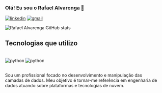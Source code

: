 ### Olá! Eu sou o Rafael Alvarenga  👋

[![linkedin](https://img.shields.io/badge/LinkedIn-0077B5?style=for-the-badge&logo=linkedin&logoColor=white)](https://www.linkedin.com/in/rafaelalvarenga1/)
[![gmail](https://img.shields.io/badge/Gmail-D14836?style=for-the-badge&logo=gmail&logoColor=white
)](https://mail.google.com/mail/u/1/#inbox)

![Rafael Alvarenga GitHub stats](https://github-readme-stats.vercel.app/api?username=devrafaelalvarenga&show_icons=true&theme=dark)

## Tecnologias que utilizo 
<div style="display: inline_block"><br/>
<img align="center" alt="python" src="https://img.shields.io/badge/Python-3776AB?style=for-the-badge&logo=python&logoColor=white" />
<img align="center" alt="python" src="https://img.shields.io/badge/SQL-00000F?style=for-the-badge&logo=sql&logoColor=white" />
</div><br/>

Sou um profissional focado no desenvolvimento e manipulação das camadas de dados. Meu objetivo é tornar-me referência em engenharia de dados atuando sobre plataformas e tecnologias de nuvem.




